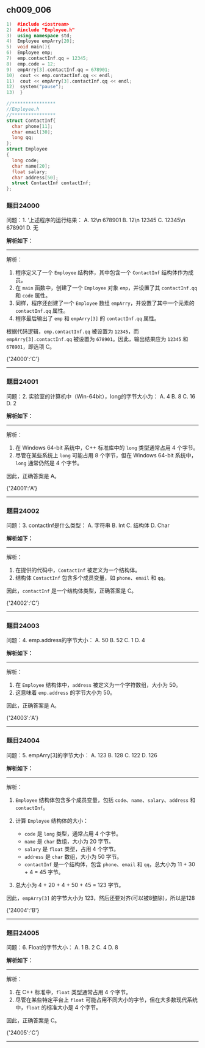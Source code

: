 ## ch009_006
``` c++
1)  #include <iostream>
2)  #include "Employee.h"
3)  using namespace std;
4)  Employee empArry[20];
5)  void main(){
6)  Employee emp;
7)  emp.contactInf.qq = 12345;
8)  emp.code = 12;
9)  empArry[3].contactInf.qq = 678901;
10)  cout << emp.contactInf.qq << endl;
11)  cout << empArry[3].contactInf.qq << endl;
12)  system("pause");
13)  }

//****************
//Employee.h
//****************
struct ContactInf{
  char phone[11];
  char email[30];
  long qq;
};
struct Employee
{
  long code;
  char name[20];
  float salary;
  char address[50];
  struct ContactInf contactInf; 
};

```
### 题目24000
问题：1.  ‘上述程序的运行结果：
A.  12\n 678901
B.  12\n 12345 
C.  12345\n 678901
D.  无


**解析如下：**

------

解析：
1. 程序定义了一个 `Employee` 结构体，其中包含一个 `ContactInf` 结构体作为成员。
2. 在 `main` 函数中，创建了一个 `Employee` 对象 `emp`，并设置了其 `contactInf.qq` 和 `code` 属性。
3. 同样，程序还创建了一个 `Employee` 数组 `empArry`，并设置了其中一个元素的 `contactInf.qq` 属性。
4. 程序最后输出了 `emp` 和 `empArry[3]` 的 `contactInf.qq` 属性。

根据代码逻辑，`emp.contactInf.qq` 被设置为 `12345`，而 `empArry[3].contactInf.qq` 被设置为 `678901`。因此，输出结果应为 `12345` 和 `678901`，即选项 C。

{'24000':'C'}

------

### 题目24001
问题：2.  实验室的计算机中（Win-64bit），long的字节大小为：
A.  4
B.  8
C.  16
D.  2


**解析如下：**

------

解析：
1. 在 Windows 64-bit 系统中，C++ 标准库中的 `long` 类型通常占用 4 个字节。
2. 尽管在某些系统上 `long` 可能占用 8 个字节，但在 Windows 64-bit 系统中，`long` 通常仍然是 4 个字节。

因此，正确答案是 A。

{'24001':'A'}

------

### 题目24002
问题：3.  contactInf是什么类型：
A.  字符串
B.  Int
C.  结构体
D.  Char


**解析如下：**

------

解析：
1. 在提供的代码中，`ContactInf` 被定义为一个结构体。
2. 结构体 `ContactInf` 包含多个成员变量，如 `phone`、`email` 和 `qq`。

因此，`contactInf` 是一个结构体类型，正确答案是 C。

{'24002':'C'}

------

### 题目24003
问题：4.  emp.address的字节大小：
A.  50
B.  52
C.  1
D.  4


**解析如下：**

------

解析：
1. 在 `Employee` 结构体中，`address` 被定义为一个字符数组，大小为 50。
2. 这意味着 `emp.address` 的字节大小为 50。

因此，正确答案是 A。

{'24003':'A'}

------

### 题目24004
问题：5.  empArry[3]的字节大小：
A.  123
B.  128
C.  122
D.  126


**解析如下：**

------

解析：
1. `Employee` 结构体包含多个成员变量，包括 `code`、`name`、`salary`、`address` 和 `contactInf`。
2. 计算 `Employee` 结构体的大小：
   - `code` 是 `long` 类型，通常占用 4 个字节。
   - `name` 是 `char` 数组，大小为 20 字节。
   - `salary` 是 `float` 类型，占用 4 个字节。
   - `address` 是 `char` 数组，大小为 50 字节。
   - `contactInf` 是一个结构体，包含 `phone`、`email` 和 `qq`，总大小为 11 + 30 + 4 = 45 字节。

3. 总大小为 4 + 20 + 4 + 50 + 45 = 123 字节。

因此，`empArry[3]` 的字节大小为 123，然后还要对齐(可以被8整除)，所以是128

{'24004':'B'}

------

### 题目24005
问题：6.  Float的字节大小：
A.  1
B.  2
C.  4
D.  8


**解析如下：**

------

解析：
1. 在 C++ 标准中，`float` 类型通常占用 4 个字节。
2. 尽管在某些特定平台上 `float` 可能占用不同大小的字节，但在大多数现代系统中，`float` 的标准大小是 4 个字节。

因此，正确答案是 C。

{'24005':'C'}

------

